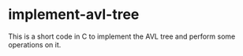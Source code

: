 # implement-avl-tree
This is a short code in C to implement the AVL tree and perform some operations on it.
